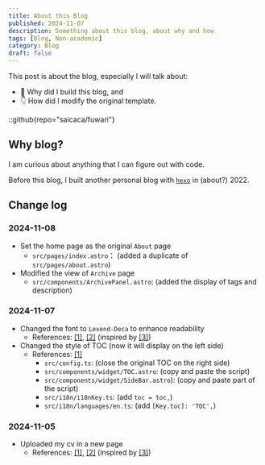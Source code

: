 ```yaml
---
title: About this Blog
published: 2024-11-07
description: Something about this blog, about why and how
tags: [Blog, Non-academic]
category: Blog
draft: false
---
```


This post is about the blog, especially I will talk about:
- 🔧 Why did I build this blog, and
- 👇 How did I modify the original template.

::github{repo="saicaca/fuwari"}

## Why blog?
I am curious about anything that I can figure out with code.

Before this blog, I built another personal blog with [`hexo`](https://hexo.io/zh-cn/) in (about?) 2022. 

## Change log
### 2024-11-08
- Set the home page as the original `About` page
    - `src/pages/index.astro`： (added a duplicate of `src/pages/about.astro`)
- Modified the view of `Archive` page
    - `src/components/ArchivePanel.astro`: (added the display of tags and description)

### 2024-11-07
- Changed the font to `Lexend-Deca` to enhance readability
    - References: [\[1\]](https://docs.astro.build/en/guides/fonts/#using-fontsource), [\[2\]](https://fontsource.org/fonts/lexend-deca/install) (inspired by [\[3\]](https://blog.3kh0.net/about/))
- Changed the style of TOC (now it will display on the left side)
    - References: [\[1\]](https://github.com/SlimeNull/slimenull.github.io) 
        - `src/config.ts`: (close the original TOC on the right side)
        - `src/components/widget/TOC.astro`: (copy and paste the script)
        - `src/components/widget/SideBar.astro`): (copy and paste part of the script)
        - `src/i18n/i18nKey.ts`: (add `toc = toc,`) 
        - `src/i18n/languages/en.ts`: (add `[Key.toc]: 'TOC',`)

### 2024-11-05
- Uploaded my cv in a new page
    - References: [\[1\]](https://docs.astro.build/en/basics/astro-pages/), [\[2\]](https://docs.astro.build/en/guides/imports/) (inspired by [\[3\]](https://github.com/academicpages/academicpages.github.io))
